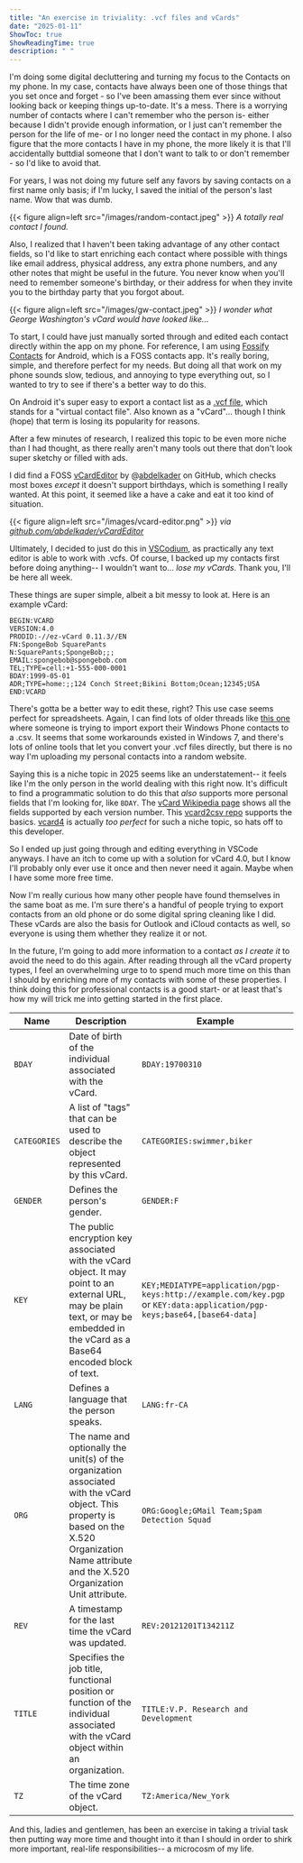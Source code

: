 ```yaml
---
title: "An exercise in triviality: .vcf files and vCards"
date: "2025-01-11"
ShowToc: true
ShowReadingTime: true
description: " "
---
```


I'm doing some digital decluttering and turning my focus to the Contacts on my phone. In my case, contacts have always been one of those things that you set once and forget - 
so I've been amassing them ever since without looking back or keeping things up-to-date. It's a mess. There is a worrying number of contacts where I can't remember 
who the person is- either because I didn't provide enough information, or I just can't remember the person for the life of me- or I no longer need the contact in my phone.
I also figure that the more contacts I have in my phone, the more likely it is that 
I'll accidentally buttdial someone that I don't want to talk to or don't remember - so I'd like to avoid that.

For years, I was not doing my future self any favors by saving contacts on a first name only basis; if I'm lucky, I saved the initial of the person's last name. Wow that was dumb.

{{< figure align=left src="/images/random-contact.jpeg" >}}
*A totally real contact I found.*

Also, I realized that I haven't been taking advantage of any other contact fields, so I'd like to start enriching each contact where possible with things like email address, physical address, any extra phone numbers, and any other notes that might be useful in the future.
You never know when you'll need to remember someone's birthday, or their address for when they invite you to the birthday party that you forgot about.

{{< figure align=left src="/images/gw-contact.jpeg" >}}
*I wonder what George Washington's vCard would have looked like...*

To start, I could have just manually sorted through and edited each contact directly within the app on my phone. 
For reference, I am using [Fossify Contacts](https://github.com/FossifyOrg/Contacts) for Android, which is a FOSS contacts app. It's really boring, simple, and therefore perfect for my needs. 
But doing all that work on my phone sounds slow, tedious, and annoying to type everything out, so I wanted to try to see if there's a better way to do this. 

On Android it's super easy to export a contact list as a [.vcf file](https://en.wikipedia.org/wiki/VCard), which stands for a "virtual contact file".
Also known as a "vCard"... though I think (hope) that term is losing its popularity for reasons. 

After a few minutes of research, I realized this topic to be even more niche than I had thought,
as there really aren't many tools out there that don't look super sketchy or filled with ads. 

I did find a FOSS [vCardEditor](https://github.com/abdelkader/vCardEditor) by @[abdelkader](https://github.com/abdelkader/) on GitHub, which checks most boxes *except* it doesn't
support birthdays, which is something I really wanted. At this point, it seemed like a have a cake and eat it too kind of situation. 

{{< figure align=left src="/images/vcard-editor.png" >}}
*via [github.com/abdelkader/vCardEditor](https://github.com/abdelkader/vCardEditor)*

Ultimately, I decided to just do this in [VSCodium](https://vscodium.com/), as practically any text editor is able to work with .vcfs. 
Of course, I backed up my contacts first before doing anything-- I wouldn't want to... *lose my vCards*. Thank you, I'll be here all week.

These things are super simple, albeit a bit messy to look at. Here is an example vCard:
```
BEGIN:VCARD
VERSION:4.0
PRODID:-//ez-vCard 0.11.3//EN
FN:SpongeBob SquarePants
N:SquarePants;SpongeBob;;;
EMAIL:spongebob@spongebob.com
TEL;TYPE=cell:+1-555-000-0001
BDAY:1999-05-01
ADR;TYPE=home:;;124 Conch Street;Bikini Bottom;Ocean;12345;USA
END:VCARD
```

There's gotta be a better way to edit these, right? This use case seems perfect for spreadsheets. Again, I can find lots of older threads like [this one](https://answers.microsoft.com/en-us/outlook_com/forum/all/converting-from-vcf-to-csv/62bb1fa2-4e94-4185-a944-c163f477528b) where someone is trying to import export their Windows Phone contacts to a .csv. It seems that
some workarounds existed in Windows 7, and there's lots of online tools that let you convert your .vcf files directly, but there is no way I'm uploading my personal contacts into a random website.

Saying this is a niche topic in 2025 seems like an understatement-- it feels like I'm the only person in the world dealing with this right now. It's difficult to find a programmatic solution to do this that *also* supports more personal fields that I'm looking for, like `BDAY`. The [vCard Wikipedia page](https://en.wikipedia.org/wiki/VCard#Properties) shows all the fields supported by each version number.
This [vcard2csv repo](https://github.com/nbeaver/vcard2csv) supports the basics. [vcard4](https://github.com/kelseykm/vcard4) is actually *too perfect* for such a niche topic, so hats off to this developer.

So I ended up just going through and editing everything in VSCode anyways. I have an itch to come up with a solution for vCard 4.0, but I know I'll probably only ever use it once and then never need it again. Maybe when I have some more free time.

Now I'm really curious how many other people have found themselves in the same boat as me. I'm sure there's a handful of people trying to export contacts from an old phone or do some digital spring cleaning like I did. These vCards are also the basis for Outlook and iCloud contacts as well, so everyone is using them whether they realize it or not.

In the future, I'm going to add more information to a contact *as I create it* to avoid the need to do this again.
After reading through all the vCard property types, I feel an overwhelming urge to to spend much more time on this than I should by enriching more of my contacts with some of these properties. I think doing this for professional contacts is a good start- or at least that's how my will trick me into getting started in the first place.

| Name                          | Description                                                                                                           | Example                                                                                                           |
|-------------------------------|-----------------------------------------------------------------------------------------------------------------------|-------------------------------------------------------------------------------------------------------------------|
| `BDAY`                        | Date of birth of the individual associated with the vCard.                                                          | `BDAY:19700310`                                                                                                 |
| `CATEGORIES`                  | A list of "tags" that can be used to describe the object represented by this vCard.                                 | `CATEGORIES:swimmer,biker`                                                                                      |
| `GENDER`                      | Defines the person's gender.                                                                                         | `GENDER:F`                                                                                                      |
| `KEY`                         | The public encryption key associated with the vCard object. It may point to an external URL, may be plain text, or may be embedded in the vCard as a Base64 encoded block of text. | `KEY;MEDIATYPE=application/pgp-keys:http://example.com/key.pgp` or `KEY:data:application/pgp-keys;base64,[base64-data]` |
| `LANG`                        | Defines a language that the person speaks.                                                                           | `LANG:fr-CA`                                                                                                   |
| `ORG`                         | The name and optionally the unit(s) of the organization associated with the vCard object. This property is based on the X.520 Organization Name attribute and the X.520 Organization Unit attribute. | `ORG:Google;GMail Team;Spam Detection Squad`                                                                    |
| `REV`                         | A timestamp for the last time the vCard was updated.                                                                | `REV:20121201T134211Z`                                                                                          |
| `TITLE`                       | Specifies the job title, functional position or function of the individual associated with the vCard object within an organization. | `TITLE:V.P. Research and Development`                                                                           |
| `TZ`                          | The time zone of the vCard object.                                                                                  | `TZ:America/New_York`                                                                                     |

And this, ladies and gentlemen, has been an exercise in taking a trivial task then putting way more time and thought into it than I should in order to shirk more important, real-life responsibilities-- a microcosm of my life.